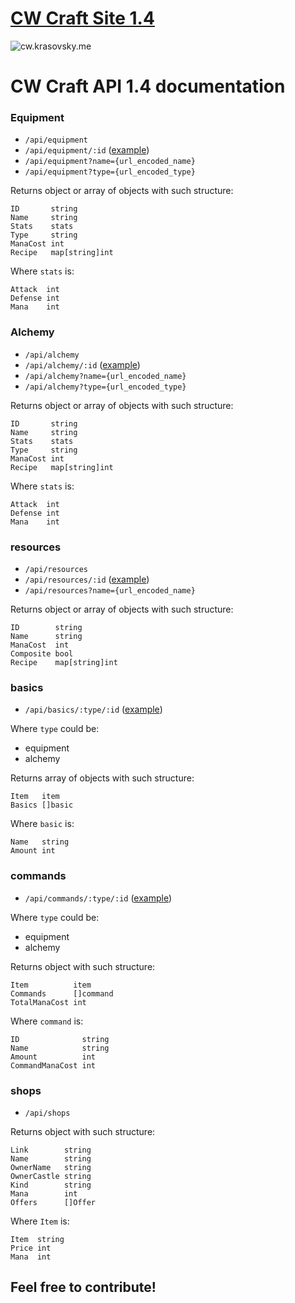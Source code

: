 # [CW Craft Site 1.4](http://cw.krasovsky.me/)
![cw.krasovsky.me](https://i.imgur.com/Q6pUWhw.gif)

# CW Craft API 1.4 documentation

### Equipment
* `/api/equipment`
* `/api/equipment/:id` ([example](https://cw.krasovsky.me/api/equipment/a32))
* `/api/equipment?name={url_encoded_name}`
* `/api/equipment?type={url_encoded_type}`

Returns object or array of objects with such structure:
```golang
ID       string
Name     string
Stats    stats
Type     string
ManaCost int
Recipe   map[string]int
```
Where `stats` is:
```golang
Attack  int
Defense int
Mana    int
```

### Alchemy
* `/api/alchemy`
* `/api/alchemy/:id` ([example](https://cw.krasovsky.me/api/alchemy/p03))
* `/api/alchemy?name={url_encoded_name}`
* `/api/alchemy?type={url_encoded_type}`

Returns object or array of objects with such structure:
```golang
ID       string
Name     string
Stats    stats
Type     string
ManaCost int
Recipe   map[string]int
```
Where `stats` is:
```golang
Attack  int
Defense int
Mana    int
```

### resources
* `/api/resources`
* `/api/resources/:id` ([example](https://cw.krasovsky.me/api/resources/25))
* `/api/resources?name={url_encoded_name}`

Returns object or array of objects with such structure:
```golang
ID        string
Name      string
ManaCost  int
Composite bool
Recipe    map[string]int
```

### basics
* `/api/basics/:type/:id` ([example](https://cw.krasovsky.me/api/basics/equipment/a32))

Where `type` could be:
* equipment
* alchemy

Returns array of objects with such structure:
```golang
Item   item
Basics []basic
```
Where `basic` is:
```golang
Name   string
Amount int
```

### commands
* `/api/commands/:type/:id` ([example](https://cw.krasovsky.me/api/commands/equipment/a32))

Where `type` could be:
* equipment
* alchemy

Returns object with such structure:
```golang
Item          item
Commands      []command
TotalManaCost int
```
Where `command` is:
```golang
ID              string
Name            string
Amount          int
CommandManaCost int
```

### shops
* `/api/shops`

Returns object with such structure:
```golang
Link        string
Name        string
OwnerName   string
OwnerCastle string
Kind        string
Mana        int
Offers      []Offer
```
Where `Item` is:
```golang
Item  string
Price int
Mana  int
```

## Feel free to contribute!

